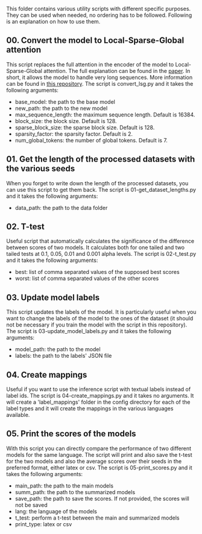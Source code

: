 This folder contains various utility scripts with different specific purposes. They can be used when needed, no ordering has to be followed. Following is an explanation on how to use them.

## 00. Convert the model to Local-Sparse-Global attention
This script replaces the full attention in the encoder of the model to Local-Sparse-Global attention. The full explanation can be found in the [paper](https://arxiv.org/abs/2210.15497). In short, it allows the model to handle very long sequences. More information can be found in [this repository](https://github.com/ccdv-ai/convert_checkpoint_to_lsg). The script is convert_lsg.py and it takes the following arguments:
- base_model: the path to the base model
- new_path: the path to the new model
- max_sequence_length: the maximum sequence length. Default is 16384.
- block_size: the block size. Default is 128.
- sparse_block_size: the sparse block size. Default is 128.
- sparsity_factor: the sparsity factor. Default is 2.
- num_global_tokens: the number of global tokens. Default is 7.

## 01. Get the length of the processed datasets with the various seeds
When you forget to write down the length of the processed datasets, you can use this script to get them back. The script is 01-get_dataset_lengths.py and it takes the following arguments:
- data_path: the path to the data folder

## 02. T-test
Useful script that automatically calculates the significance of the difference between scores of two models. It calculates both for one tailed and two tailed tests at 0.1, 0.05, 0.01 and 0.001 alpha levels. The script is 02-t_test.py and it takes the following arguments:
- best: list of comma separated values of the supposed best scores
- worst: list of comma separated values of the other scores

## 03. Update model labels
This script updates the labels of the model. It is particularly useful when you want to change the labels of the model to the ones of the dataset (it should not be necessary if you train the model with the script in this repository). The script is 03-update_model_labels.py and it takes the following arguments:
- model_path: the path to the model
- labels: the path to the labels' JSON file

## 04. Create mappings
Useful if you want to use the inference script with textual labels instead of label ids. The script is 04-create_mappings.py and it takes no arguments. It will create a 'label_mappings' folder in the config directory for each of the label types and it will create the mappings in the various languages available.

## 05. Print the scores of the models
With this script you can directly compare the performance of two different models for the same language. The script will print and also save the t-test for the two models and also the average scores over their seeds in the preferred format, either latex or csv. The script is 05-print_scores.py and it takes the following arguments:
- main_path: the path to the main models
- summ_path: the path to the summarized models
- save_path: the path to save the scores. If not provided, the scores will not be saved
- lang: the language of the models
- t_test: perform a t-test between the main and summarized models
- print_type: latex or csv